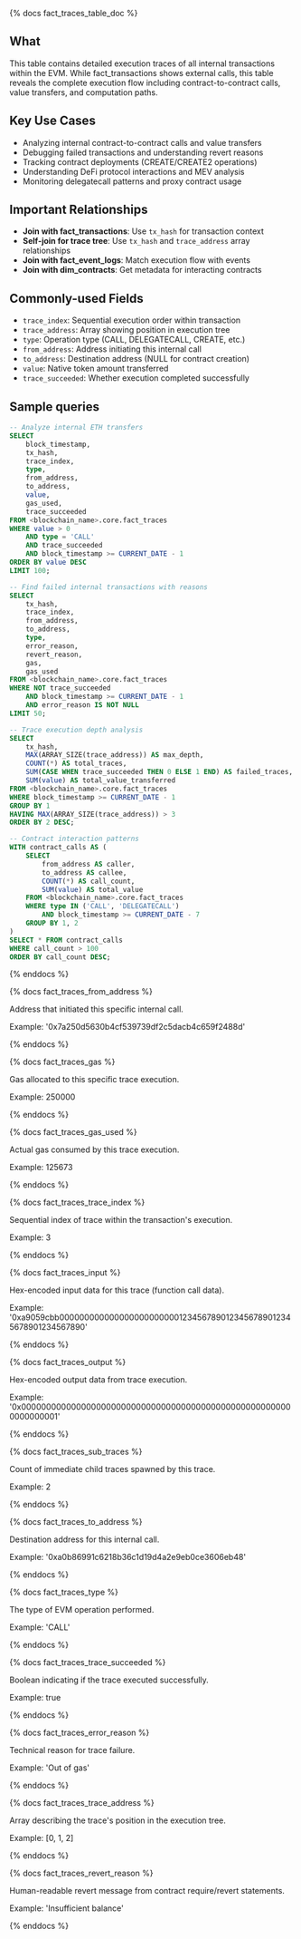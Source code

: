 {% docs fact_traces_table_doc %}

## What

This table contains detailed execution traces of all internal transactions within the EVM. While fact_transactions shows external calls, this table reveals the complete execution flow including contract-to-contract calls, value transfers, and computation paths.

## Key Use Cases

- Analyzing internal contract-to-contract calls and value transfers
- Debugging failed transactions and understanding revert reasons
- Tracking contract deployments (CREATE/CREATE2 operations)
- Understanding DeFi protocol interactions and MEV analysis
- Monitoring delegatecall patterns and proxy contract usage

## Important Relationships

- **Join with fact_transactions**: Use `tx_hash` for transaction context
- **Self-join for trace tree**: Use `tx_hash` and `trace_address` array relationships
- **Join with fact_event_logs**: Match execution flow with events
- **Join with dim_contracts**: Get metadata for interacting contracts

## Commonly-used Fields

- `trace_index`: Sequential execution order within transaction
- `trace_address`: Array showing position in execution tree
- `type`: Operation type (CALL, DELEGATECALL, CREATE, etc.)
- `from_address`: Address initiating this internal call
- `to_address`: Destination address (NULL for contract creation)
- `value`: Native token amount transferred
- `trace_succeeded`: Whether execution completed successfully

## Sample queries

```sql
-- Analyze internal ETH transfers
SELECT 
    block_timestamp,
    tx_hash,
    trace_index,
    type,
    from_address,
    to_address,
    value,
    gas_used,
    trace_succeeded
FROM <blockchain_name>.core.fact_traces
WHERE value > 0
    AND type = 'CALL'
    AND trace_succeeded
    AND block_timestamp >= CURRENT_DATE - 1
ORDER BY value DESC
LIMIT 100;

-- Find failed internal transactions with reasons
SELECT 
    tx_hash,
    trace_index,
    from_address,
    to_address,
    type,
    error_reason,
    revert_reason,
    gas,
    gas_used
FROM <blockchain_name>.core.fact_traces
WHERE NOT trace_succeeded
    AND block_timestamp >= CURRENT_DATE - 1
    AND error_reason IS NOT NULL
LIMIT 50;

-- Trace execution depth analysis
SELECT 
    tx_hash,
    MAX(ARRAY_SIZE(trace_address)) AS max_depth,
    COUNT(*) AS total_traces,
    SUM(CASE WHEN trace_succeeded THEN 0 ELSE 1 END) AS failed_traces,
    SUM(value) AS total_value_transferred
FROM <blockchain_name>.core.fact_traces
WHERE block_timestamp >= CURRENT_DATE - 1
GROUP BY 1
HAVING MAX(ARRAY_SIZE(trace_address)) > 3
ORDER BY 2 DESC;

-- Contract interaction patterns
WITH contract_calls AS (
    SELECT 
        from_address AS caller,
        to_address AS callee,
        COUNT(*) AS call_count,
        SUM(value) AS total_value
    FROM <blockchain_name>.core.fact_traces
    WHERE type IN ('CALL', 'DELEGATECALL')
        AND block_timestamp >= CURRENT_DATE - 7
    GROUP BY 1, 2
)
SELECT * FROM contract_calls
WHERE call_count > 100
ORDER BY call_count DESC;
```

{% enddocs %}

{% docs fact_traces_from_address %}

Address that initiated this specific internal call.

Example: '0x7a250d5630b4cf539739df2c5dacb4c659f2488d'

{% enddocs %}

{% docs fact_traces_gas %}

Gas allocated to this specific trace execution.

Example: 250000

{% enddocs %}

{% docs fact_traces_gas_used %}

Actual gas consumed by this trace execution.

Example: 125673

{% enddocs %}

{% docs fact_traces_trace_index %}

Sequential index of trace within the transaction's execution.

Example: 3

{% enddocs %}

{% docs fact_traces_input %}

Hex-encoded input data for this trace (function call data).

Example: '0xa9059cbb0000000000000000000000001234567890123456789012345678901234567890'

{% enddocs %}

{% docs fact_traces_output %}

Hex-encoded output data from trace execution.

Example: '0x0000000000000000000000000000000000000000000000000000000000000001'

{% enddocs %}

{% docs fact_traces_sub_traces %}

Count of immediate child traces spawned by this trace.

Example: 2

{% enddocs %}

{% docs fact_traces_to_address %}

Destination address for this internal call.

Example: '0xa0b86991c6218b36c1d19d4a2e9eb0ce3606eb48'

{% enddocs %}

{% docs fact_traces_type %}

The type of EVM operation performed.

Example: 'CALL'

{% enddocs %}

{% docs fact_traces_trace_succeeded %}

Boolean indicating if the trace executed successfully.

Example: true

{% enddocs %}

{% docs fact_traces_error_reason %}

Technical reason for trace failure.

Example: 'Out of gas'

{% enddocs %}

{% docs fact_traces_trace_address %}

Array describing the trace's position in the execution tree.

Example: [0, 1, 2]

{% enddocs %}

{% docs fact_traces_revert_reason %}

Human-readable revert message from contract require/revert statements.

Example: 'Insufficient balance'

{% enddocs %}